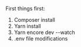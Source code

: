 First things first:

1. Composer install
2. Yarn install
3. Yarn encore dev --watch
4. .env file modifications
